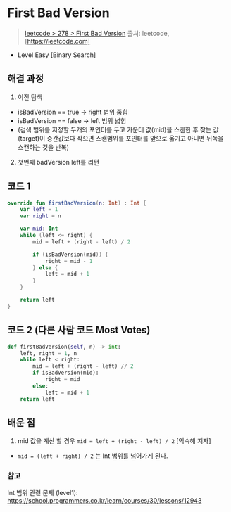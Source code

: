 # First Bad Version

> [leetcode > 278 > First Bad Version](https://leetcode.com/problems/first-bad-version)
> 출처: leetcode, [https://leetcode.com]

- Level Easy [Binary Search]

## 해결 과정

1. 이진 탐색
 - isBadVersion == true -> right 범위 좁힘
 - isBadVersion == false -> left 범위 넓힘
 - (검색 범위를 지정할 두개의 포인터를 두고 가운데 값(mid)을 스캔한 후 찾는 값(target)이 중간값보다 작으면 스캔범위를 포인터를 앞으로 옮기고 아니면 뒤쪽을 스캔하는 것을 반복)
2. 첫번째 badVersion left를 리턴


## 코드 1

```kotlin
override fun firstBadVersion(n: Int) : Int {
    var left = 1
    var right = n

    var mid: Int
    while (left <= right) {
        mid = left + (right - left) / 2

        if (isBadVersion(mid)) {
            right = mid - 1
        } else {
            left = mid + 1
        }
    }

    return left
}
```

## 코드 2 (다른 사람 코드 Most Votes)

```python
def firstBadVersion(self, n) -> int:
    left, right = 1, n
    while left < right:
        mid = left + (right - left) // 2
        if isBadVersion(mid):
            right = mid
        else:
            left = mid + 1
    return left
```

## 배운 점
1. mid 값을 계산 할 경우 `mid = left + (right - left) / 2` [익숙해 지자]
 - `mid = (left + right) / 2` 는 Int 범위를 넘어가게 된다.

### 참고
Int 범위 관련 문제 (level1): https://school.programmers.co.kr/learn/courses/30/lessons/12943


